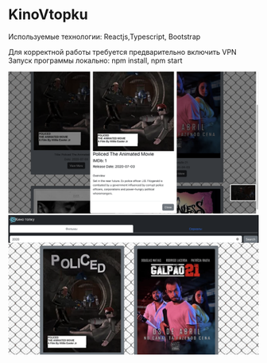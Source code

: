 # KinoVtopku

Используемые технологии:
Reactjs,Typescript,
Bootstrap


Для корректной работы требуется предварительно включить VPN
Запуск программы локально:
npm install,
npm start

![Image alt](https://github.com/M1shan1K/KinoVtopku/blob/main/Pictures%20of%20app/detailed%20information.png)
![Image alt](https://github.com/M1shan1K/KinoVtopku/blob/main/Pictures%20of%20app/main%20screen.png)
